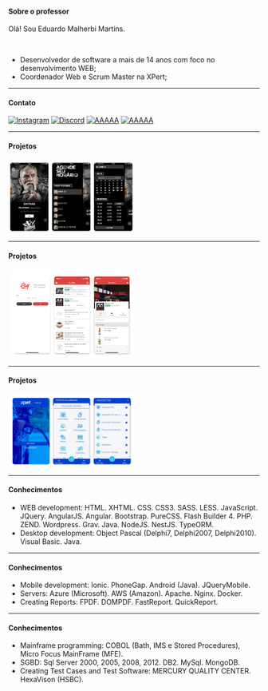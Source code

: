 #### Sobre o professor

Olá! Sou Eduardo Malherbi Martins.

<br />

- Desenvolvedor de software a mais de 14 anos com foco no desenvolvimento WEB;
- Coordenador Web e Scrum Master na XPert;

---

#### Contato

[![Instagram](https://img.shields.io/badge/-Instagram-%23E4405F?style=for-the-badge&logo=instagram&logoColor=white)](https://instagram.com/emalherbi)
[![Discord](https://img.shields.io/badge/Discord-7289DA?style=for-the-badge&logo=discord&logoColor=white)](https://discordapp.com/users/emalherbi)
[![AAAAA](https://img.shields.io/badge/-Gmail-%23333?style=for-the-badge&logo=gmail&logoColor=white)](mailto:emalherbi@gmail.com)
[![AAAAA](https://img.shields.io/badge/-LinkedIn-%230077B5?style=for-the-badge&logo=linkedin&logoColor=white)](https://www.linkedin.com/in/emalherbi)

---

#### Projetos

<img src="./img/app-cacciattori.png" style="width: 50%">

---

#### Projetos

<img src="./img/app-ipay.png" style="width: 50%">

---

#### Projetos

<img src="./img/app-xpertmobile.png" style="width: 50%">

---

#### Conhecimentos

- WEB development: HTML. XHTML. CSS. CSS3. SASS. LESS. JavaScript. JQuery. AngularJS. Angular. Bootstrap. PureCSS. Flash Builder 4. PHP. ZEND. Wordpress. Grav. Java. NodeJS. NestJS. TypeORM.
- Desktop development: Object Pascal (Delphi7, Delphi2007, Delphi2010). Visual Basic. Java.

---

#### Conhecimentos

- Mobile development: Ionic. PhoneGap. Android (Java). JQueryMobile.
- Servers: Azure (Microsoft). AWS (Amazon). Apache. Nginx. Docker.
- Creating Reports: FPDF. DOMPDF. FastReport. QuickReport.

---

#### Conhecimentos

- Mainframe programming: COBOL (Bath, IMS e Stored Procedures), Micro Focus MainFrame (MFE).
- SGBD: Sql Server 2000, 2005, 2008, 2012. DB2. MySql. MongoDB.
- Creating Test Cases and Test Software: MERCURY QUALITY CENTER. HexaVison (HSBC).
